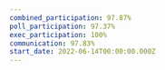 ```yaml
---
combined_participation: 97.87%
poll_participation: 97.37%
exec_participation: 100%
communication: 97.83%
start_date: 2022-06-14T00:00:00.000Z
---
```

